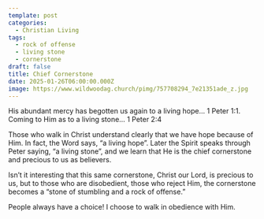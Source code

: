 ```yaml
---
template: post
categories:
  - Christian Living
tags:
  - rock of offense
  - living stone
  - cornerstone
draft: false
title: Chief Cornerstone
date: 2025-01-26T06:00:00.000Z
image: https://www.wildwoodag.church/pimg/757708294_7e21351ade_z.jpg
---
```

His abundant mercy has begotten us again to a living hope… 1 Peter 1:1. Coming to Him as to a living stone… 1 Peter 2:4

Those who walk in Christ understand clearly that we have hope because of Him. In fact, the Word says, “a living hope”. Later the Spirit speaks through Peter saying, “a living stone”, and we learn that He is the chief cornerstone and precious to us as believers.

Isn’t it interesting that this same cornerstone, Christ our Lord, is precious to us, but to those who are disobedient, those who reject Him, the cornerstone becomes a “stone of stumbling and a rock of offense.”

People always have a choice! I choose to walk in obedience with Him.